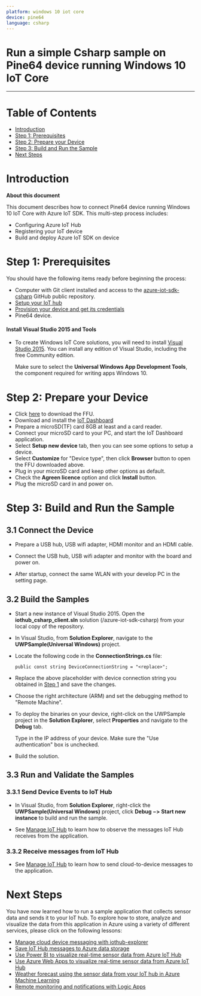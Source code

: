 ```yaml
---
platform: windows 10 iot core
device: pine64
language: csharp
---
```


Run a simple Csharp sample on Pine64 device running Windows 10 IoT Core
===
---

# Table of Contents

-   [Introduction](#Introduction)
-   [Step 1: Prerequisites](#Prerequisites)
-   [Step 2: Prepare your Device](#PrepareDevice)
-   [Step 3: Build and Run the Sample](#Build)
-   [Next Steps](#NextSteps)


<a name="Introduction"></a>
# Introduction

**About this document**

This document describes how to connect Pine64 device running Windows 10 IoT Core with Azure IoT SDK. This multi-step process includes:
-   Configuring Azure IoT Hub
-   Registering your IoT device
-   Build and deploy Azure IoT SDK on device

<a name="Prerequisites"></a>
# Step 1: Prerequisites

You should have the following items ready before beginning the process:

-   Computer with Git client installed and access to the [azure-iot-sdk-csharp](https://github.com/Azure/azure-iot-sdk-csharp) GitHub public repository.
-   [Setup your IoT hub][lnk-setup-iot-hub]
-   [Provision your device and get its credentials][lnk-manage-iot-hub]
-   Pine64 device.

#### Install Visual Studio 2015 and Tools

-   To create Windows IoT Core solutions, you will need to install [Visual Studio 2015](https://www.visualstudio.com/en-us/products/vs-2015-product-editions.aspx). You can install any edition of Visual Studio, including the free Community edition.

    Make sure to select the **Universal Windows App Development Tools**, the component required for writing apps Windows 10.

<a name="PrepareDevice"></a>
# Step 2: Prepare your Device

-   Click [here](http://files.pine64.org/os/win10-iot/Pine64_Win10IoTCore10586_beta0.1.ffu) to download the FFU.
-   Download and install the [IoT Dashboard](https://iottools.blob.core.windows.net/iotdashboardpreview/setup.exe)
-   Prepare a microSD(TF) card 8GB at least and a card reader.
-   Connect your microSD card to your PC, and start the IoT Dashboard application.
-   Select **Setup new device** tab, then you can see some options to setup a device.
-   Select **Customize** for "Device type", then click **Browser** button to open the FFU downloaded above.
-   Plug in your microSD card and keep other options as default.
-   Check the **Agreen licence** option and click **Install** button.
-   Plug the microSD card in and power on.


<a name="Build"></a>
# Step 3: Build and Run the Sample

<a name="Step_3_1:_Connect"></a>
## 3.1 Connect the Device

-   Prepare a USB hub, USB wifi adapter, HDMI monitor and an HDMI cable.

-   Connect the USB hub, USB wifi adapter and monitor with the board and power on.

-   After startup, connect the same WLAN with your develop PC in the setting page.

<a name="Step_3_2:_Build"></a>
## 3.2  Build the Samples

-   Start a new instance of Visual Studio 2015. Open the **iothub_csharp_client.sln** solution (/azure-iot-sdk-csharp) from your local copy of the repository.

-   In Visual Studio, from **Solution Explorer**, navigate to the **UWPSample(Universal Windows)** project.

-   Locate the following code in the **ConnectionStrings.cs** file:

        public const string DeviceConnectionString = "<replace>";

-   Replace the above placeholder with device connection string you obtained in [Step 1](#Step-1:-Prerequisites) and save the changes.

-   Choose the right architecture (ARM) and set the debugging method to "Remote Machine".

-   To deploy the binaries on your device, right-click on the UWPSample project in the **Solution Explorer**, select **Properties** and navigate to the **Debug** tab.

    Type in the IP address of your device. Make sure the "Use authentication" box is unchecked.

-   Build the solution.

<a name="Step_3_3:_Run"></a>
## 3.3 Run and Validate the Samples

### 3.3.1 Send Device Events to IoT Hub

-   In Visual Studio, from **Solution Explorer**, right-click the **UWPSample(Universal Windows)** project, click **Debug &minus;&gt; Start new instance** to build and run the sample. 

-   See [Manage IoT Hub][lnk-manage-iot-hub] to learn how to observe the messages IoT Hub receives from the application.

### 3.3.2 Receive messages from IoT Hub

-   See [Manage IoT Hub][lnk-manage-iot-hub] to learn how to send cloud-to-device messages to the application.

<a name="NextSteps"></a>
# Next Steps

You have now learned how to run a sample application that collects sensor data and sends it to your IoT hub. To explore how to store, analyze and visualize the data from this application in Azure using a variety of different services, please click on the following lessons:

-   [Manage cloud device messaging with iothub-explorer]
-   [Save IoT Hub messages to Azure data storage]
-   [Use Power BI to visualize real-time sensor data from Azure IoT Hub]
-   [Use Azure Web Apps to visualize real-time sensor data from Azure IoT Hub]
-   [Weather forecast using the sensor data from your IoT hub in Azure Machine Learning]
-   [Remote monitoring and notifications with Logic Apps]   

[Manage cloud device messaging with iothub-explorer]: https://docs.microsoft.com/en-us/azure/iot-hub/iot-hub-explorer-cloud-device-messaging
[Save IoT Hub messages to Azure data storage]: https://docs.microsoft.com/en-us/azure/iot-hub/iot-hub-store-data-in-azure-table-storage
[Use Power BI to visualize real-time sensor data from Azure IoT Hub]: https://docs.microsoft.com/en-us/azure/iot-hub/iot-hub-live-data-visualization-in-power-bi
[Use Azure Web Apps to visualize real-time sensor data from Azure IoT Hub]: https://docs.microsoft.com/en-us/azure/iot-hub/iot-hub-live-data-visualization-in-web-apps
[Weather forecast using the sensor data from your IoT hub in Azure Machine Learning]: https://docs.microsoft.com/en-us/azure/iot-hub/iot-hub-weather-forecast-machine-learning
[Remote monitoring and notifications with Logic Apps]: https://docs.microsoft.com/en-us/azure/iot-hub/iot-hub-monitoring-notifications-with-azure-logic-apps
[lnk-setup-iot-hub]: ../setup_iothub.md
[lnk-manage-iot-hub]: ../manage_iot_hub.md

